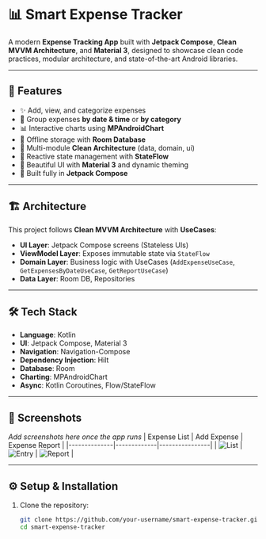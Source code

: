 # 📊 Smart Expense Tracker

A modern **Expense Tracking App** built with **Jetpack Compose**, **Clean MVVM Architecture**, and **Material 3**, designed to showcase clean code practices, modular architecture, and state-of-the-art Android libraries.

---

## 🚀 Features

- ✨ Add, view, and categorize expenses
- 📅 Group expenses **by date & time** or **by category**
- 📊 Interactive charts using **MPAndroidChart**
- 💾 Offline storage with **Room Database**
- 🧩 Multi-module **Clean Architecture** (data, domain, ui)
- 🔄 Reactive state management with **StateFlow**
- 🎨 Beautiful UI with **Material 3** and dynamic theming
- 📱 Built fully in **Jetpack Compose**

---

## 🏗️ Architecture

This project follows **Clean MVVM Architecture** with **UseCases**:


- **UI Layer**: Jetpack Compose screens (Stateless UIs)
- **ViewModel Layer**: Exposes immutable state via `StateFlow`
- **Domain Layer**: Business logic with UseCases (`AddExpenseUseCase`, `GetExpensesByDateUseCase`, `GetReportUseCase`)
- **Data Layer**: Room DB, Repositories

---

## 🛠️ Tech Stack

- **Language**: Kotlin
- **UI**: Jetpack Compose, Material 3
- **Navigation**: Navigation-Compose
- **Dependency Injection**: Hilt
- **Database**: Room
- **Charting**: MPAndroidChart
- **Async**: Kotlin Coroutines, Flow/StateFlow

---

## 📸 Screenshots

_Add screenshots here once the app runs_
| Expense List | Add Expense | Expense Report |
|--------------|-------------|----------------|
| ![List](docs/add_expense.png) | ![Entry](docs/view_expense_category.png) | ![Report](docs/view_expense_chart.png) |

---

## ⚙️ Setup & Installation

1. Clone the repository:
   ```bash
   git clone https://github.com/your-username/smart-expense-tracker.git
   cd smart-expense-tracker
